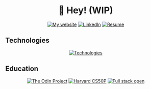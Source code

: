 <h1 id="-hey-wip-" align="center">👋 Hey! (WIP)</h1>
<p align="center"><a href="https://edwardcs.com"><img src="https://img.shields.io/badge/website-005B8C?style=for-the-badge&amp;logo=About.me&amp;logoColor=white" alt="My website"></a>
   <a href="https://www.linkedin.com/in/edwardsavin/"><img src="https://img.shields.io/badge/LinkedIn-0077B5?style=for-the-badge&amp;logo=linkedin&amp;logoColor=white" alt="LinkedIn"></a>
   <a href="https://edwardcs.com"><img src="https://img.shields.io/badge/RESUME-0A64BC?style=for-the-badge&amp;logo=DocuSign&amp;logoColor=white" alt="Resume"></a>
</p>
<h2 id="technologies">Technologies</h2>
<p align="center"><a href="https://edwardcs.com"><img src="https://skillicons.dev/icons?i=ts,js,react,html,css,nodejs,python,vite,jest,webpack,git,linux,neovim" alt="Technologies"></a></p>
<h2 id="education">Education</h2>
<p align="center"><a href="https://www.theodinproject.com/"><img src="https://img.shields.io/badge/THE%20ODIN%20PROJECT-cc9543?style=for-the-badge" alt="The Odin Project"></a>
   <a href="https://pll.harvard.edu/course/cs50s-introduction-programming-python?delta=0"><img src="https://img.shields.io/badge/HARVARD%20CS50P-A41034?style=for-the-badge" alt="Harvard CS50P"></a>
   <a href="https://fullstackopen.com/en/"><img src="https://img.shields.io/badge/FULL%20STACK%20OPEN-33332d?style=for-the-badge" alt="Full stack open"></a>
</p>
